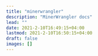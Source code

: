 ```yaml
---
title: "minerwrangler"
description: "MinerWrangler docs"
lead: ""
date: 2021-2-10T16:49:15+04:00
lastmod: 2021-2-10T16:50:15+04:00
draft: false
images: []
---
```

